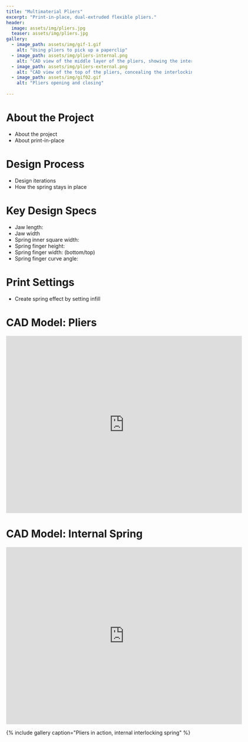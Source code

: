 ```yaml
---
title: "Multimaterial Pliers"
excerpt: "Print-in-place, dual-extruded flexible pliers."
header:
  image: assets/img/pliers.jpg
  teaser: assets/img/pliers.jpg
gallery:
  - image_path: assets/img/gif-1.gif
    alt: "Using pliers to pick up a paperclip"
  - image_path: assets/img/pliers-internal.png
    alt: "CAD view of the middle layer of the pliers, showing the interlocking spring"
  - image_path: assets/img/pliers-external.png
    alt: "CAD view of the top of the pliers, concealing the interlocking spring"
  - image_path: assets/img/gif02.gif
    alt: "Pliers opening and closing"
   
---
```


# About the Project
* About the project
* About print-in-place

# Design Process
* Design iterations
* How the spring stays in place

# Key Design Specs
* Jaw length:
* Jaw width
* Spring inner square width:
* Spring finger height:
* Spring finger width: (bottom/top)
* Spring finger curve angle:

# Print Settings
* Create spring effect by setting infill

# CAD Model: Pliers
<iframe src="https://vanderbilt643.autodesk360.com/shares/public/SH512d4QTec90decfa6e18ad48dceab920b5?mode=embed" width="640" height="480" allowfullscreen="true" webkitallowfullscreen="true" mozallowfullscreen="true"  frameborder="0"></iframe>

# CAD Model: Internal Spring
<iframe src="https://vanderbilt643.autodesk360.com/shares/public/SH512d4QTec90decfa6e4cb22dce40be087c?mode=embed" width="640" height="480" allowfullscreen="true" webkitallowfullscreen="true" mozallowfullscreen="true"  frameborder="0"></iframe>

{% include gallery caption="Pliers in action, internal interlocking spring" %}
